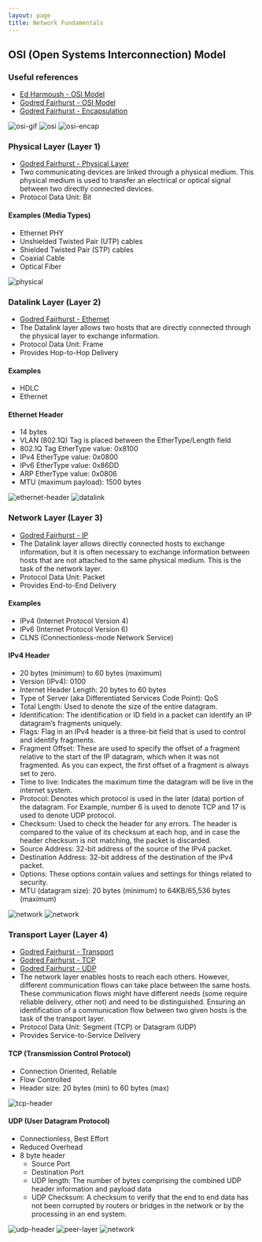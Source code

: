 ```yaml
---
layout: page
title: Network Fundamentals
---
```


## **OSI (Open Systems Interconnection) Model**

### Useful references
* [Ed Harmoush - OSI Model](https://www.practicalnetworking.net/series/packet-traveling/osi-model/)<!---https://web.archive.org/web/20220715143928/https://www.practicalnetworking.net/series/packet-traveling/osi-model/-->
* [Godred Fairhurst - OSI Model](https://erg.abdn.ac.uk/users/gorry/course/intro-pages/osi.html)<!---https://web.archive.org/web/20210507061431/https://erg.abdn.ac.uk/users/gorry/course/intro-pages/osi.html-->
* [Godred Fairhurst - Encapsulation](https://erg.abdn.ac.uk/users/gorry/course/intro-pages/encapsulation.html)<!---https://web.archive.org/web/20220716030758/https://erg.abdn.ac.uk/users/gorry/course/intro-pages/encapsulation.html-->

![osi-gif](/assets/img/osi-model/packtrav-encap-decap.gif)
![osi](/assets/img/osi-model/osi.gif)
![osi-encap](/assets/img/osi-model/osi-encapsulation.gif)

### **Physical Layer (Layer 1)**
* [Godred Fairhurst - Physical Layer](https://erg.abdn.ac.uk/users/gorry/course/phy-pages/phy.html)<!---https://web.archive.org/web/20210428021349/https://erg.abdn.ac.uk/users/gorry/course/phy-pages/phy.html-->
* Two communicating devices are linked through a physical medium. This physical medium is used to transfer an electrical or optical signal between two directly connected devices.
* Protocol Data Unit: Bit

#### Examples (Media Types)
* Ethernet PHY
* Unshielded Twisted Pair (UTP) cables
* Shielded Twisted Pair (STP) cables
* Coaxial Cable
* Optical Fiber

![physical](/assets/img/osi-model/physical-layer.jpg)

### **Datalink Layer (Layer 2)**
* [Godred Fairhurst - Ethernet](https://erg.abdn.ac.uk/users/gorry/course/lan-pages/enet.html)
* The Datalink layer allows two hosts that are directly connected through the physical layer to exchange information.
* Protocol Data Unit: Frame
* Provides Hop-to-Hop Delivery

#### Examples
* HDLC
* Ethernet

#### Ethernet Header
* 14 bytes
* VLAN (802.1Q) Tag is placed between the EtherType/Length field
* 802.1Q Tag EtherType value: 0x8100
* IPv4 EtherType value: 0x0800
* IPv6 EtherType value: 0x86DD
* ARP EtherType value: 0x0806
* MTU (maximum payload): 1500 bytes

![ethernet-header](/assets/img/osi-model/ethernet-header.jpg)
![datalink](/assets/img/osi-model/datalink-layer.jpg)

### **Network Layer (Layer 3)**
* [Godred Fairhurst - IP](https://erg.abdn.ac.uk/users/gorry/course/inet-pages/ip.html)
* The Datalink layer allows directly connected hosts to exchange information, but it is often necessary to exchange information between hosts that are not attached to the same physical medium. This is the task of the network layer.
* Protocol Data Unit: Packet
* Provides End-to-End Delivery

#### Examples
* IPv4 (Internet Protocol Version 4)
* IPv6 (Internet Protocol Version 6)
* CLNS (Connectionless-mode Network Service)

#### IPv4 Header
* 20 bytes (minimum) to 60 bytes (maximum)
* Version (IPv4): 0100
* Internet Header Length: 20 bytes to 60 bytes
* Type of Server (aka Differentiated Services Code Point): QoS
* Total Length: Used to denote the size of the entire datagram.
* Identification: The identification or ID field in a packet can identify an IP datagram’s fragments uniquely.
* Flags: Flag in an IPv4 header is a three-bit field that is used to control and identify fragments.
* Fragment Offset: These are used to specify the offset of a fragment relative to the start of the IP datagram, which when it was not fragmented. As you can expect, the first offset of a fragment is always set to zero.
* Time to live: Indicates the maximum time the datagram will be live in the internet system.
* Protocol: Denotes which protocol is used in the later (data) portion of the datagram. For Example, number 6 is used to denote TCP and 17 is used to denote UDP protocol.
* Checksum: Used to check the header for any errors. The header is compared to the value of its checksum at each hop, and in case the header checksum is not matching, the packet is discarded.
* Source Address: 32-bit address of the source of the IPv4 packet.
* Destination Address: 32-bit address of the destination of the IPv4 packet.
* Options: These options contain values and settings for things related to security.
* MTU (datagram size): 20 bytes (minimum) to 64KB/65,536 bytes (maximum)

![network](/assets/img/osi-model/ipv4-header.png)
![network](/assets/img/osi-model/network-layer.jpg)

### **Transport Layer (Layer 4)**
* [Godred Fairhurst - Transport](https://erg.abdn.ac.uk/users/gorry/course/inet-pages/transport.html)
* [Godred Fairhurst - TCP](https://erg.abdn.ac.uk/users/gorry/course/inet-pages/tcp.html)
* [Godred Fairhurst - UDP](https://erg.abdn.ac.uk/users/gorry/course/inet-pages/udp.html)
* The network layer enables hosts to reach each others. However, different communication flows can take place between the same hosts. These communication flows might have different needs (some require reliable delivery, other not) and need to be distinguished. Ensuring an identification of a communication flow between two given hosts is the task of the transport layer.
* Protocol Data Unit: Segment (TCP) or Datagram (UDP)
* Provides Service-to-Service Delivery

#### TCP (Transmission Control Protocol)
* Connection Oriented, Reliable
* Flow Controlled
* Header size: 20 bytes (min) to 60 bytes (max)

![tcp-header](/assets/img/osi-model/tcpheader.jpg)

#### UDP (User Datagram Protocol)
* Connectionless, Best Effort
* Reduced Overhead
* 8 byte header
    * Source Port
    * Destination Port
    * UDP length: The number of bytes comprising the combined UDP header information and payload data
    * UDP Checksum: A checksum to verify that the end to end data has not been corrupted by routers or bridges in the network or by the processing in an end system.

![udp-header](/assets/img/osi-model/udp-header.gif)
![peer-layer](/assets/img/osi-model/peer-layer.gif)
![network](/assets/img/osi-model/transport-layer.jpg)

